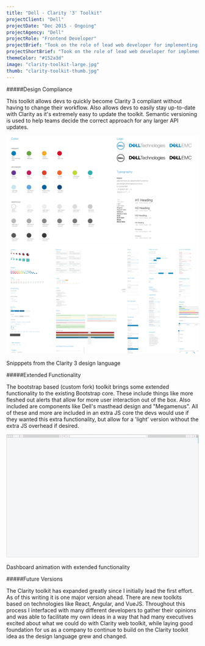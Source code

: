 ```yaml
---
title: "Dell - Clarity '3' Toolkit"
projectClient: "Dell"
projectDate: "Dec 2015 - Ongoing"
projectAgency: "Dell"
projectRole: "Frontend Developer"
projectBrief: "Took on the role of lead web developer for implementing Dell's Clarity Design Language in a web toolkit. This toolkit is based upon Bootstrap 3 and takes on a couple different roles in the dev cycle for existing Dell workers."
projectShortBrief: "Took on the role of lead web developer for implementing Dell's Clarity Design Language in a web toolkit."
themeColor: "#152a3d"
image: "clarity-toolkit-large.jpg"
thumb: "clarity-toolkit-thumb.jpg"
---
```


#####Design Compliance

This toolkit allows devs to quickly become Clarity 3 compliant without having to change their workflow. Also allows devs to easily stay up-to-date with Clarity as it's extremely easy to update the toolkit. Semantic versioning is used to help teams decide the correct approach for any larger API updates.

<div class="photo-grid-container">
<div class="photo-grid"><img src="clarity_1.jpg" />
<img src="clarity_2.jpg"/></div>
</div>
<p class="photo-grid-subtitle">Snipppets from the Clarity 3 design language</p>

#####Extended Functionality

The bootstrap based (custom fork) toolkit brings some extended functionality to the existing Bootstrap core. These include things like more fleshed out alerts that allow for more user interaction out of the box. Also included are components like Dell's masthead design and "Megamenus". All of these and more are included in an extra JS core the devs would use if they wanted this extra functionality, but allow for a 'light' version without the extra JS overhead if desired.

<div class="photo-grid-container">
<div class="photo-grid"><img src="Clarity_frame_os_v11.gif"/></div>
</div>
<p class="photo-grid-subtitle">Dashboard animation with extended functionality</p>

#####Future Versions

The Clarity toolkit has expanded greatly since I initially lead the first effort. As of this writing it is one major version ahead. There are new toolkits based on technologies like React, Angular, and VueJS. Throughout this process I interfaced with many different developers to gather their opinions and was able to facilitate my own ideas in a way that had many executives excited about what we could do with Clarity web toolkit, while laying good foundation for us as a company to continue to build on the Clarity toolkit idea as the design language grew and changed.
